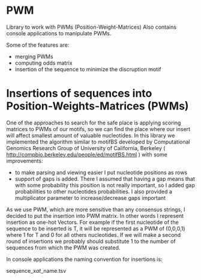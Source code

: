 # PWM

Library to work with PWMs (Position-Weight-Matrices)
Also contains console applications to manipulate PWMs.

Some of the features are:
* merging PWMs
* computing odds matrix
* insertion of the sequence to minimize the discruption motif

# Insertions of sequences into Position-Weights-Matrices (PWMs)


One of the approaches to search for the safe place is applying scoring matrices to PWMs of our motifs, so we can find the place where our insert will affect smallest amount of valuable nucleotides. 
In this library we implemented the algorithm similar to motifBS developed by Computational Genomics Research Group of University of California, Berkeley ( http://compbio.berkeley.edu/people/ed/motifBS.html ) with some improvements:
 * to make parsing and viewing easier I put nucleotide positions as rows
 * support of gaps is added. There I assumed that having a gap means that with some probability this position is not really important, so I added gap probabilities to other nucleotides probabilities. I also provided a multiplicator parameter to increase/decrease gaps important

As we use PWM, which are more sensitive than any consensus strings, I decided to put the insertion into PWM matrix. 
In other words I represent insertion as one-hot Vectors. 
For example if the first nucleotide of the sequence to be inserted is T, it will be represented as a PWM of (0,0,0,1) where 1 for T and 0 for all others nucleotides. If we will make a second round of insertions we probably should substitute 1 to the number of sequences from which the PWM was created.

In console applications the naming convention for insertions is:

sequence_x<number of insertions>_at_<list of insertion positions>_name.tsv
